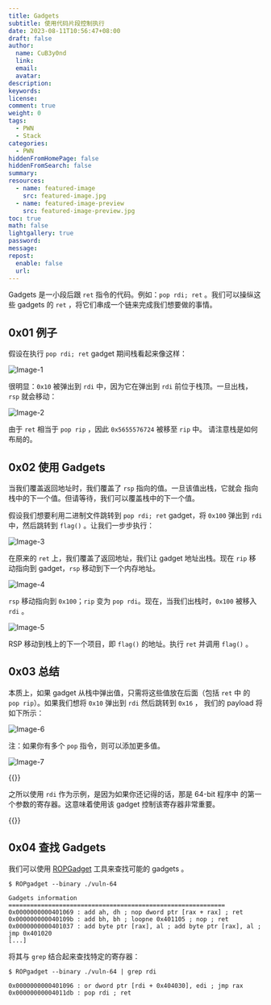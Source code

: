 ```yaml
---
title: Gadgets
subtitle: 使用代码片段控制执行
date: 2023-08-11T10:56:47+08:00
draft: false
author:
  name: CuB3y0nd
  link:
  email:
  avatar:
description:
keywords:
license:
comment: true
weight: 0
tags:
  - PWN
  - Stack
categories:
  - PWN
hiddenFromHomePage: false
hiddenFromSearch: false
summary:
resources:
  - name: featured-image
    src: featured-image.jpg
  - name: featured-image-preview
    src: featured-image-preview.jpg
toc: true
math: false
lightgallery: true
password:
message:
repost:
  enable: false
  url:
---
```


Gadgets 是一小段后跟 `ret` 指令的代码。例如：`pop rdi; ret` 。我们可以操纵这些
gadgets 的 `ret` ，将它们串成一个链来完成我们想要做的事情。

<!--more-->

## 0x01 例子

假设在执行 `pop rdi; ret` gadget 期间栈看起来像这样：

![Image-1](https://s1.ax1x.com/2023/08/11/pPneJr8.png)

很明显：`0x10` 被弹出到 `rdi` 中，因为它在弹出到 `rdi` 前位于栈顶。一旦出栈，
`rsp` 就会移动：

![Image-2](https://s1.ax1x.com/2023/08/11/pPneGKf.png)

由于 `ret` 相当于 `pop rip` ，因此 `0x5655576724` 被移至 `rip` 中。
请注意栈是如何布局的。

## 0x02 使用 Gadgets

当我们覆盖返回地址时，我们覆盖了 `rsp` 指向的值。一旦该值出栈，它就会
指向栈中的下一个值。但请等待，我们可以覆盖栈中的下一个值。

假设我们想要利用二进制文件跳转到 `pop rdi; ret` gadget，将 `0x100` 弹出到
`rdi` 中，然后跳转到 `flag()` 。让我们一步步执行：

![Image-3](https://s1.ax1x.com/2023/08/11/pPneYqS.png)

在原来的 `ret` 上，我们覆盖了返回地址，我们让 gadget 地址出栈。现在 `rip`
移动指向到 gadget，`rsp` 移动到下一个内存地址。

![Image-4](https://s1.ax1x.com/2023/08/11/pPneNVg.png)

`rsp` 移动指向到 `0x100`；`rip` 变为 `pop rdi`。现在，当我们出栈时，`0x100`
被移入 `rdi` 。

![Image-5](https://s1.ax1x.com/2023/08/11/pPne3xP.png)

RSP 移动到栈上的下一个项目，即 `flag()` 的地址。执行 `ret` 并调用 `flag()` 。

## 0x03 总结

本质上，如果 gadget 从栈中弹出值，只需将这些值放在后面（包括 `ret` 中
的 `pop rip`）。如果我们想将 `0x10` 弹出到 `rdi` 然后跳转到 `0x16` ，
我们的 payload 将如下所示：

![Image-6](https://s1.ax1x.com/2023/08/11/pPneUaQ.png)

注：如果你有多个 `pop` 指令，则可以添加更多值。

![Image-7](https://s1.ax1x.com/2023/08/11/pPnea5j.png)

{{<admonition type="info">}}

之所以使用 `rdi` 作为示例，是因为如果你还记得的话，那是 64-bit 程序中
的第一个参数的寄存器。这意味着使用该 gadget 控制该寄存器非常重要。

{{</admonition>}}

## 0x04 查找 Gadgets

我们可以使用 [ROPGadget](https://github.com/JonathanSalwan/ROPgadget) 工具来查找可能的 gadgets 。

```
$ ROPgadget --binary ./vuln-64

Gadgets information
============================================================
0x0000000000401069 : add ah, dh ; nop dword ptr [rax + rax] ; ret
0x000000000040109b : add bh, bh ; loopne 0x401105 ; nop ; ret
0x0000000000401037 : add byte ptr [rax], al ; add byte ptr [rax], al ; jmp 0x401020
[...]
```

将其与 `grep` 结合起来查找特定的寄存器：

```
$ ROPgadget --binary ./vuln-64 | grep rdi

0x0000000000401096 : or dword ptr [rdi + 0x404030], edi ; jmp rax
0x00000000004011db : pop rdi ; ret
```

